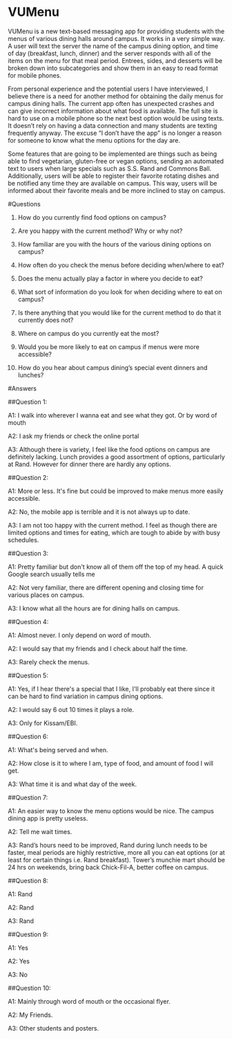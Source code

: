 # VUMenu

VUMenu is a new text-based messaging app for providing students with the menus of various dining halls around campus. It works in a very simple way. A user will text the server the name of the campus dining option, and time of day (breakfast, lunch, dinner) and the server responds with all of the items on the menu for that meal period. Entrees, sides, and desserts will be broken down into subcategories and show them in an easy to read format for mobile phones.

From personal experience and the potential users I have interviewed, I believe there is a need for another method for obtaining the daily menus for campus dining halls. The current app often has unexpected crashes and can give incorrect information about what food is available. The full site is hard to use on a mobile phone so the next best option would be using texts. It doesn’t rely on having a data connection and many students are texting frequently anyway.  The excuse “I don’t have the app” is no longer a reason for someone to know what the menu options for the day are.

Some features that are going to be implemented are things such as being able to find vegetarian, gluten-free or vegan options, sending an automated text to users when large specials such as S.S. Rand and Commons Ball. Additionally, users will be able to register their favorite rotating dishes and be notified any time they are available on campus. This way, users will be informed about their favorite meals and be more inclined to stay on campus. 



#Questions
  1.	How do you currently find food options on campus?

  2.	Are you happy with the current method? Why or why not?

  3.	How familiar are you with the hours of the various dining options on campus?

  4.	How often do you check the menus before deciding when/where to eat?

  5.  Does the menu actually play a factor in where you decide to eat?

  6.	What sort of information do you look for when deciding where to eat on campus?

  7.	Is there anything that you would like for the current method to do that it currently does not?

  8.	Where on campus do you currently eat the most?

  9.	Would you be more likely to eat on campus if menus were more accessible?

  10.	How do you hear about campus dining’s special event dinners and lunches?
  
#Answers

##Question 1: 

  A1: I walk into wherever I wanna eat and see what they got. Or by word of mouth
  
  A2: I ask my friends or check the online portal
  
  A3: Although there is variety, I feel like the food options on campus are definitely lacking. Lunch provides a good assortment of options,      particularly at Rand. However for dinner there are hardly any options.
  
##Question 2: 

  A1: More or less. It's fine but could be improved to make menus more easily accessible.
  
  A2: No, the mobile app is terrible and it is not always up to date.
  
  A3: I am not too happy with the current method. I feel as though there are limited options and times for eating, which are tough to abide by with busy schedules.

##Question 3: 

  A1: Pretty familiar but don't know all of them off the top of my head. A quick Google search usually tells me
  
  A2: Not very familiar, there are different opening and closing time for various places on campus.
  
  A3: I know what all the hours are for dining halls on campus.
  
##Question 4: 

  A1: Almost never. I only depend on word of mouth.
  
  A2: I would say that my friends and I check about half the time.
  
  A3: Rarely check the menus.
  
##Question 5: 

  A1: Yes, if I hear there's a special that I like, I'll probably eat there since it can be hard to find variation in campus dining options.
  
  A2: I would say 6 out 10 times it plays a role.
  
  A3: Only for Kissam/EBI.
  
##Question 6: 

  A1: What's being served and when.
  
  A2: How close is it to where I am, type of food, and amount of food I will get.
  
  A3: What time it is and what day of the week.
  
##Question 7: 

  A1: An easier way to know the menu options would be nice. The campus dining app is pretty useless.
  
  A2: Tell me wait times.
  
  A3: Rand’s hours need to be improved, Rand during lunch needs to be faster, meal periods are highly restrictive, more all you can eat options (or at least for certain things i.e. Rand breakfast). Tower’s munchie mart should be 24 hrs on weekends, bring back Chick-Fil-A, better coffee on campus.
  
##Question 8: 

  A1: Rand
  
  A2: Rand
  
  A3: Rand
  
##Question 9: 

  A1: Yes
  
  A2: Yes
  
  A3: No
  
##Question 10: 

  A1: Mainly through word of mouth or the occasional flyer.
  
  A2: My Friends.
  
  A3: Other students and posters.

